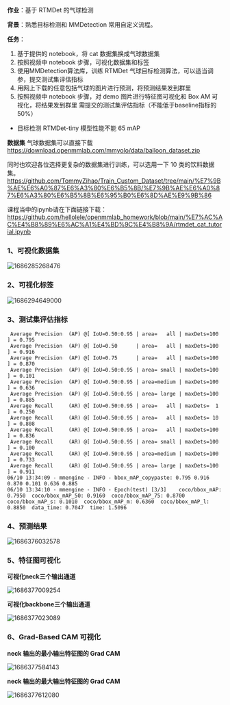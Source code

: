 **作业**：基于 RTMDet 的气球检测

**背景**：熟悉目标检测和 MMDetection 常用自定义流程。

**任务**：

1. 基于提供的 notebook，将 cat 数据集换成气球数据集
2. 按照视频中 notebook 步骤，可视化数据集和标签
3. 使用MMDetection算法库，训练 RTMDet 气球目标检测算法，可以适当调参，提交测试集评估指标
4. 用网上下载的任意包括气球的图片进行预测，将预测结果发到群里
5. 按照视频中 notebook 步骤，对 demo 图片进行特征图可视化和 Box AM 可视化，将结果发到群里
   需提交的测试集评估指标（不能低于baseline指标的50%）

- 目标检测 RTMDet-tiny 模型性能不能 65 mAP

**数据集**
气球数据集可以直接下载 <https://download.openmmlab.com/mmyolo/data/balloon_dataset.zip>

同时也欢迎各位选择更复杂的数据集进行训练，可以选用一下 10 类的饮料数据集。
<https://github.com/TommyZihao/Train_Custom_Dataset/tree/main/%E7%9B%AE%E6%A0%87%E6%A3%80%E6%B5%8B/%E7%9B%AE%E6%A0%87%E6%A3%80%E6%B5%8B%E6%95%B0%E6%8D%AE%E9%9B%86>

课程当中的ipynb请在下面链接下载：
<https://github.com/hellolele/openmmlab_homework/blob/main/%E7%AC%AC%E4%B8%89%E6%AC%A1%E4%BD%9C%E4%B8%9A/rtmdet_cat_tutorial.ipynb>





### 1、可视化数据集

![1686285268476](C:\Users\LYY\AppData\Roaming\Typora\typora-user-images\1686285268476.png)

### 2、可视化标签

![1686294649000](C:\Users\LYY\AppData\Roaming\Typora\typora-user-images\1686294649000.png)

### 3、测试集评估指标

```shell
 Average Precision  (AP) @[ IoU=0.50:0.95 | area=   all | maxDets=100 ] = 0.795
 Average Precision  (AP) @[ IoU=0.50      | area=   all | maxDets=100 ] = 0.916
 Average Precision  (AP) @[ IoU=0.75      | area=   all | maxDets=100 ] = 0.870
 Average Precision  (AP) @[ IoU=0.50:0.95 | area= small | maxDets=100 ] = 0.101
 Average Precision  (AP) @[ IoU=0.50:0.95 | area=medium | maxDets=100 ] = 0.636
 Average Precision  (AP) @[ IoU=0.50:0.95 | area= large | maxDets=100 ] = 0.885
 Average Recall     (AR) @[ IoU=0.50:0.95 | area=   all | maxDets=  1 ] = 0.250
 Average Recall     (AR) @[ IoU=0.50:0.95 | area=   all | maxDets= 10 ] = 0.808
 Average Recall     (AR) @[ IoU=0.50:0.95 | area=   all | maxDets=100 ] = 0.836
 Average Recall     (AR) @[ IoU=0.50:0.95 | area= small | maxDets=100 ] = 0.100
 Average Recall     (AR) @[ IoU=0.50:0.95 | area=medium | maxDets=100 ] = 0.733
 Average Recall     (AR) @[ IoU=0.50:0.95 | area= large | maxDets=100 ] = 0.911
06/10 13:34:09 - mmengine - INFO - bbox_mAP_copypaste: 0.795 0.916 0.870 0.101 0.636 0.885
06/10 13:34:10 - mmengine - INFO - Epoch(test) [3/3]    coco/bbox_mAP: 0.7950  coco/bbox_mAP_50: 0.9160  coco/bbox_mAP_75: 0.8700  coco/bbox_mAP_s: 0.1010  coco/bbox_mAP_m: 0.6360  coco/bbox_mAP_l: 0.8850  data_time: 0.7047  time: 1.5096
```

### 4、预测结果

![1686376032578](C:\Users\LYY\AppData\Roaming\Typora\typora-user-images\1686376032578.png)

### 5、特征图可视化

**可视化neck三个输出通道**

![1686377009254](C:\Users\LYY\AppData\Roaming\Typora\typora-user-images\1686377009254.png)

**可视化backbone三个输出通道**

![1686377023089](C:\Users\LYY\AppData\Roaming\Typora\typora-user-images\1686377023089.png)

### 6、Grad-Based CAM 可视化

**neck 输出的最小输出特征图的 Grad CAM**

![1686377584143](C:\Users\LYY\AppData\Roaming\Typora\typora-user-images\1686377584143.png)

**neck 输出的最大输出特征图的 Grad CAM**

![1686377612080](C:\Users\LYY\AppData\Roaming\Typora\typora-user-images\1686377612080.png)


